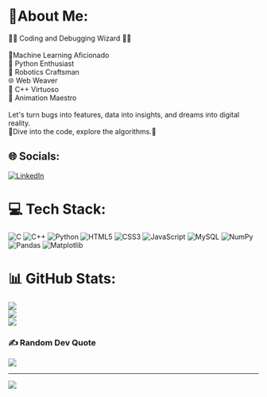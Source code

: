 # 💫About Me:
🧙‍♂️ Coding and Debugging Wizard 🧙‍♂️<br><br>🧠Machine Learning Aficionado<br>🐍 Python Enthusiast<br>🤖 Robotics Craftsman<br>🌐 Web Weaver<br>🔧 C++ Virtuoso<br>💫 Animation Maestro<br><br>Let's turn bugs into features, data into insights, and dreams into digital reality. <br>🚀Dive into the code, explore the algorithms.🚀


## 🌐 Socials:
[![LinkedIn](https://img.shields.io/badge/LinkedIn-%230077B5.svg?logo=linkedin&logoColor=white)](https://linkedin.com/in/https://www.linkedin.com/in/sakshiingole/) 

# 💻 Tech Stack:
![C](https://img.shields.io/badge/c-%2300599C.svg?style=for-the-badge&logo=c&logoColor=white) ![C++](https://img.shields.io/badge/c++-%2300599C.svg?style=for-the-badge&logo=c%2B%2B&logoColor=white) ![Python](https://img.shields.io/badge/python-3670A0?style=for-the-badge&logo=python&logoColor=ffdd54) ![HTML5](https://img.shields.io/badge/html5-%23E34F26.svg?style=for-the-badge&logo=html5&logoColor=white) ![CSS3](https://img.shields.io/badge/css3-%231572B6.svg?style=for-the-badge&logo=css3&logoColor=white) ![JavaScript](https://img.shields.io/badge/javascript-%23323330.svg?style=for-the-badge&logo=javascript&logoColor=%23F7DF1E) ![MySQL](https://img.shields.io/badge/mysql-%2300000f.svg?style=for-the-badge&logo=mysql&logoColor=white) ![NumPy](https://img.shields.io/badge/numpy-%23013243.svg?style=for-the-badge&logo=numpy&logoColor=white) ![Pandas](https://img.shields.io/badge/pandas-%23150458.svg?style=for-the-badge&logo=pandas&logoColor=white) ![Matplotlib](https://img.shields.io/badge/Matplotlib-%23ffffff.svg?style=for-the-badge&logo=Matplotlib&logoColor=black)
# 📊 GitHub Stats:
![](https://github-readme-stats.vercel.app/api?username=SakshiI10&theme=highcontrast&hide_border=false&include_all_commits=false&count_private=true)<br/>
![](https://github-readme-streak-stats.herokuapp.com/?user=SakshiI10&theme=highcontrast&hide_border=false)<br/>
![](https://github-readme-stats.vercel.app/api/top-langs/?username=SakshiI10&theme=highcontrast&hide_border=false&include_all_commits=false&count_private=true&layout=compact)

### ✍️ Random Dev Quote
![](https://quotes-github-readme.vercel.app/api?type=horizontal&theme=radical)

---
[![](https://visitcount.itsvg.in/api?id=SakshiI10&icon=0&color=0)](https://visitcount.itsvg.in)

<!-- Proudly created with GPRM ( https://gprm.itsvg.in ) -->

